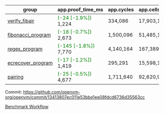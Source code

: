 | group | app.proof_time_ms | app.cycles | app.cells_used | leaf.proof_time_ms | leaf.cycles | leaf.cells_used |
| -- | -- | -- | -- | -- | -- | -- |
| [verify_fibair](https://github.com/openvm-org/openvm/blob/benchmark-results/benchmarks-pr/1474/verify_fibair-13413807ec011e53bbe1ee08fdcd6736d35563cc.md) |<span style='color: green'>(-24 [-1.9%])</span> 1,224 |  334,086 |  17,903,104 |- | - | - |
| [fibonacci_program](https://github.com/openvm-org/openvm/blob/benchmark-results/benchmarks-pr/1474/fibonacci-13413807ec011e53bbe1ee08fdcd6736d35563cc.md) |<span style='color: green'>(-18 [-0.7%])</span> 2,673 |  1,500,096 |  51,485,167 |- | - | - |
| [regex_program](https://github.com/openvm-org/openvm/blob/benchmark-results/benchmarks-pr/1474/regex-13413807ec011e53bbe1ee08fdcd6736d35563cc.md) |<span style='color: green'>(-145 [-1.8%])</span> 7,770 |  4,140,164 |  167,389,450 |- | - | - |
| [ecrecover_program](https://github.com/openvm-org/openvm/blob/benchmark-results/benchmarks-pr/1474/ecrecover-13413807ec011e53bbe1ee08fdcd6736d35563cc.md) |<span style='color: green'>(-17 [-1.2%])</span> 1,419 |  295,291 |  15,598,160 |- | - | - |
| [pairing](https://github.com/openvm-org/openvm/blob/benchmark-results/benchmarks-pr/1474/pairing-13413807ec011e53bbe1ee08fdcd6736d35563cc.md) |<span style='color: green'>(-25 [-0.5%])</span> 4,677 |  1,711,640 |  92,620,923 |- | - | - |


Commit: https://github.com/openvm-org/openvm/commit/13413807ec011e53bbe1ee08fdcd6736d35563cc

[Benchmark Workflow](https://github.com/openvm-org/openvm/actions/runs/13951461761)
